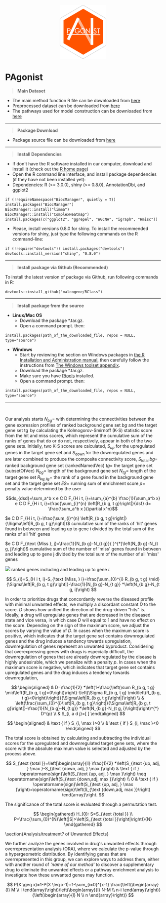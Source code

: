 
<p align="center"><img src="https://raw.githubusercontent.com/malcogene/Tmp/master/img/pagonist.png" style="width:150px;"></p> 


# PAgonist

> **Main Dataset**

* The main method function R file can be downloaded from [here](http://centromics.org/info/142sup/mainFunctions.R)
* Preprocessed dataset can be downloaded from [here](http://centromics.org/info/142sup/EGFRTKIs_8set.RData)
* The pathways used for model construction can be downloaded from [here](http://centromics.org/info/142sup/p.KEGG.PID.BioCarta.RData)

---

> **Package Download**

* Package source file can be downloaded from [here](http://centromics.org/info/142sup/mainFunctions.R)


----

> **Install Dependencies**

* If don't have the R software installed in our computer, download and install it (check out the [R home page](http://www.r-project.org/))
* Open the R command line interface, and install package dependencies (if they have not been installed yet):
* Dependencies: R (>= 3.0.0), shiny (>= 0.8.0), AnnotationDbi, and ggplot2


```{r eval = FALSE}
if (!requireNamespace("BiocManager", quietly = T)) install.packages("BiocManager")
BiocManager::install("limma")
BiocManager::install("ComplexHeatmap")
install.packages(c("ggplot2", "ggrepel", "WGCNA", "igraph", "Hmisc"))
```
* Please, install versions 0.8.0 for shiny. <!--We are working to make the package compatible with the new versions of the packages as soon as possible.--> To install the recommended versions for shiny, just type the following commands on the R command-line:
```{r eval = FALSE}
if (!require("devtools")) install.packages("devtools")
devtools::install_version("shiny", "0.8.0")
```


----


> **Install package via Github (Recommended)**

To install the latest version of package via Github, run following commands in R:
```{r eval = FALSE}
devtools::install_github("malcogene/RClass")
```



----


> **Install package from the source**

- **Linux/Mac OS**
    - Download the package *.tar.gz.
    - Open a command prompt. then:
```{r eval = FALSE}
install.packages(path_of_the_downloaded_file, repos = NULL, type="source")
```


- **Windows**
    - Start by reviewing the section on Windows packages in [the R Installation and Administration manual](https://cran.r-project.org/doc/manuals/R-admin.html), then carefully follow the instructions from [The Windows toolset appendix](https://cran.r-project.org/doc/manuals/R-admin.html#The-Windows-toolset).
    - Download the package *.tar.gz.
    - Make sure you have [Rtools](https://cran.r-project.org/bin/windows/Rtools/) installed.
    - Open a command prompt. then:
```{r eval = FALSE}
install.packages(path_of_the_downloaded_file, repos = NULL, type="source")
```


----
<br>

Our analysis starts $N_{b g}=$ with determining the connectivities between the gene expression profiles of ranked background gene set $b g$ and the target gene set $\operatorname{tg}$  by calculating the Kolmogorov-Smirnoff (K-S) statistic score from the hit and miss scores, which represent the cumulative sum of the ranks of genes that do or do not, respectively, appear in both of the two gene sets. Initially, two K-S scores are calculated, 
$S_{u p}$ for the upregulated genes in the target gene set and $S_{\text {down }}$ for the downregulated genes and are later combined to produce the composite connectivity score, 
$S_{\text {total }}$
$b g=$ ranked background gene set (rankedNamedVec)
$t g=$ the target gene set (subsetOfVec)
$N_{b g}=$ length of the background gene set
$N_{t g}=$ length of the target gene set
$R_{b g, t g}=$ the rank of a gene found in the background gene set and the target gene set $E S=$ running sum of enrichment score
$p=$ penalty value determined by the user


$$ds_{dsd}=\sum_a^b x 
e C D F_{H i t, i}=\sum_{a}^{b} \frac{1}{\sum_a^b x}
e C D F_{H i t, i}=\frac{\sum_{i}^{n} \left|R_{b g, t g}\right|}{dsf} 
d= \frac{\sum_a^b x }{\partial x^n}$$

$e C D F_{H i t, i}=\frac{\sum_{i}^{n} \left|R_{b g, t g}\right|}{\Sigma\left|R_{b g, t g}\right|}$ 
cumulative sum of the ranks of 'hit' genes found in between and leading up to gene i divided by the total sum of the ranks of all 'hit' genes

$e C D F_{\text {Miss }, j}=\frac{1}{N_{b g}-N_{t g}}{ }^{*}\left(N_{b g}-N_{t g, j}\right)$ 
cumulative sum of the number of 'miss' genes found in between and leading up to gene 
$\mathrm{j}$
divided by the total sum of the number of all 'miss' genes

![](https://cdn.mathpix.com/cropped/2022_12_24_23e80ec98b31fd88a1f9g-1.jpg?height=65&width=1605&top_left_y=1643&top_left_x=241)
ranked genes including and leading up to gene 
$i$.

$$
S_{i}=S_{H i t, i}-S_{\text {Miss, } i}=\frac{\sum_{0}^{i} R_{b g, t g} \mid}{\Sigma\left|R_{b g, t g}\right|}-\frac{1}{N_{b g}-N_{t g}} *\left(N_{b g}-N_{t g, i}\right)
$$

In order to prioritize drugs that concordantly reverse the diseased profile with minimal unwanted effects, we multiply a discordant constant 
$D$ 
to the score. $D$ shows how unified the direction of the drug-driven "hits" is. Ideally, a drug will upregulate genes that are decreased in the diseased state and vice versa, in which case $D$ will equal to 1 and have no effect on the score. Depending on the sign of the maximum score, we adjust the scores by varying the value of $D$. In cases when the maximum score is positive, which indicates that the target gene set contains downregulated genes and the drug induces a tendency towards upregulation, downregulation of genes represent an unwanted byproduct. Considering that overexpressing genes with drugs is especially difficult, the downregulation of genes that are already downregulated by the disease is highly undesirable, which we penalize with a penalty $p$. In cases when the maximum score is negative, which indicates that target gene set contains upregulated genes and the drug induces a tendency towards downregulation,

$$
\begin{aligned}
& D=\frac{1}{2} *\left(1+\frac{\left(\sum R_{b g, t g} \mid\left(R_{b g, t g}>0\right)\right)-\left(\Sigma R_{b g, t g} \mid\left(R_{b g, t g}<0\right)\right)}{\Sigma\left|R_{b g, t g}\right|}\right) \\
& \left(\frac{\sum_{0}^{i}\left|R_{b g, t g}\right|}{\Sigma\left|R_{b g, t g}\right|}-\frac{1}{N_{b g}-N_{t g}} *\left(N_{b g}-N_{t g, i}\right)\right)^{*} D^{p} \\
& S_{i, a d j}=[ ]
\end{aligned}
$$

$$
\begin{aligned}
& \text { if } S_{i, \max }>0 \\
& \text { if } S_{i, \max }<0
\end{aligned}
$$

The total score is obtained by calculating and subtracting the individual scores for the upregulated and downregulated target gene sets, where the score with the absolute maximum value is selected and adjusted by the process above.

$$
S_{\text {total }}=\left[\begin{array}{ll}
\frac{1}{2} *\left(S_{\text {up, adj, } \max }-S_{\text {down, adj, } \max }\right) & \text { if } \operatorname{sign}\left(S_{\text {up, adj, } \max }\right) \neq \operatorname{sign}\left(S_{\text {down,adj, max }}\right) \\
0 & \text { if } \operatorname{sign}\left(S_{\text {up, adj, } \max }\right)=\operatorname{sign}\left(S_{\text {down,adj, max }}\right)
\end{array}\right.
$$

The significance of the total score is evaluated through a permutation test.

$$
\begin{gathered}
H_{0}: S=S_{\text {total }} \\
P=\frac{\sum_{0}^{N}\left(|S|>\left|S_{\text {total }}\right|\right)}{N}
\end{gathered}
$$

\section{Analysis/treatment? of Unwanted Effects}

We further analyze the genes involved in drug's unwanted effects through overrepresentation analysis (ORA), where we calculate the p-value through a hypergeometric distribution. By identifying genes that are overrepresented in this group, we can explore ways to address them, either with another round of _'name of our method'_ to discover a supplementary drug to eliminate the unwanted effects or a pathway enrichment analysis to investigate how these unwanted genes may function.

$$
P(X \geq x)=1-P(X \leq x-1)=1-\sum_{i=0}^{x-1} \frac{\left(\begin{array}{l}
M \\
i
\end{array}\right)\left(\begin{array}{l}
N-M \\
n-i
\end{array}\right)}{\left(\begin{array}{l}
N \\
n
\end{array}\right)}
$$



